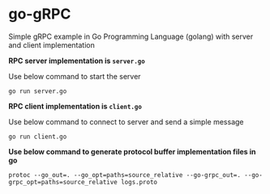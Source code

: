 # go-gRPC
Simple gRPC example in Go Programming Language (golang) with server and client implementation

**RPC server implementation is `server.go`**

Use below command to start the server

`go run server.go`

**RPC client implementation is `client.go`**

Use below command to connect to server and send a simple message 

`go run client.go`

**Use below command to generate protocol buffer implementation files in go**

`protoc --go_out=. --go_opt=paths=source_relative --go-grpc_out=. --go-grpc_opt=paths=source_relative logs.proto`